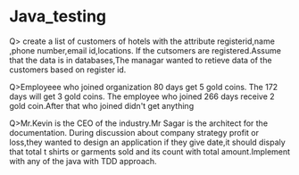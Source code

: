 # Java_testing

  Q> create a list of customers of hotels with the attribute registerid,name ,phone number,email id,locations.
  If the cutsomers are registered.Assume that the data is in databases,The managar  wanted to retieve data of the customers  based on register id. 
    
    

  

Q>Employeee who joined organization  80 days get 5 gold coins. The 172 days will get 3 gold coins. 
The employee who joined 266 days receive 2 gold coin.After that who joined didn't get anything 

 

Q>Mr.Kevin is the CEO  of the industry.Mr Sagar is the architect for the documentation.
During discussion about  company strategy profit or loss,they wanted to design an application if they give date,it should dispaly that
total t shirts or garments sold and its count with total amount.Implement with any of the java with TDD approach. 
